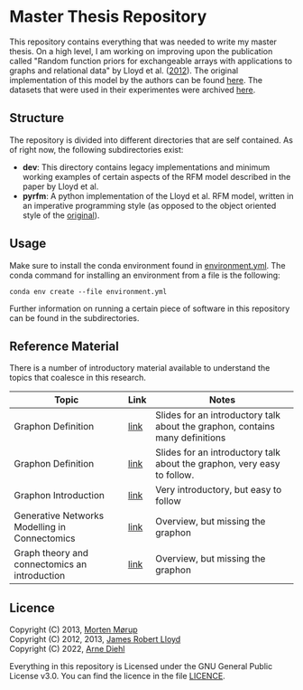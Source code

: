 # Master Thesis Repository
This repository contains everything that was needed to write my master thesis. On a high level, I am working on improving upon the publication called "Random function priors for exchangeable arrays with applications to graphs and relational data" by Lloyd et al. ([2012](https://proceedings.nips.cc/paper/2012/hash/df6c9756b2334cc5008c115486124bfe-Abstract.html)). The original implementation of this model by the authors can be found [here](https://github.com/adiehl96/BasicRFM). The datasets that were used in their experimentes were archived [here](https://github.com/adiehl96/Network-Science-Datasets).

## Structure
The repository is divided into different directories that are self contained. As of right now, the following subdirectories exist:
* **dev**: This directory contains legacy implementations and minimum working examples of certain aspects of the RFM model described in the paper by Lloyd et al.
* **pyrfm**: A python implementation of the Lloyd et al. RFM model, written in an imperative programming style (as opposed to the object oriented style of the [original](https://github.com/adiehl96/BasicRFM)).

## Usage

Make sure to install the conda environment found in [environment.yml](./environment.yml). The conda command for installing an environment from a file is the following:
```
conda env create --file environment.yml
```
Further information on running a certain piece of software in this repository can be found in the subdirectories.

## Reference Material
There is a number of introductory material available to understand the topics that coalesce in this research.

|Topic|Link|Notes|
|---|---|---|
|Graphon Definition|[link](https://nkeriven.github.io/files/tuto_graphon.pdf)|Slides for an introductory talk about the graphon, contains many definitions|
|Graphon Definition|[link](https://christofseiler.github.io/stats205/Lecture23/GraphLimits.pdf)| Slides for an introductory talk about the graphon, very easy to follow.
|Graphon Introduction|[link](https://people.math.osu.edu/memolitechera.1/courses/cse-topics-2016/slides/corey-graphons-slides.pdf)| Very introductory, but easy to follow|
|Generative Networks Modelling in Connectomics|[link](https://www.humanbrainmapping.org/files/2016/ED/ohbm_genmodels_talk.pdf)| Overview, but missing the graphon|
|Graph theory and connectomics an introduction|[link](https://www.humanbrainmapping.org/files/2016/ED/Fornito_OHBM-June_2016.pdf)| Overview, but missing the graphon|


## Licence
Copyright (C) 2013, [Morten Mørup](http://www.mortenmorup.dk/)<br>
Copyright (C) 2012, 2013, [James Robert Lloyd](https://github.com/jamesrobertlloyd)<br>
Copyright (C) 2022, [Arne Diehl](https://github.com/adiehl96)


Everything in this repository is Licensed under the GNU General Public License v3.0. You can find the licence in the file [LICENCE](./LICENSE).
